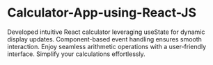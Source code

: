 # Calculator-App-using-React-JS
Developed intuitive React calculator leveraging useState for dynamic display updates. Component-based event handling ensures smooth interaction. Enjoy seamless arithmetic operations with a user-friendly interface. Simplify your calculations effortlessly.
